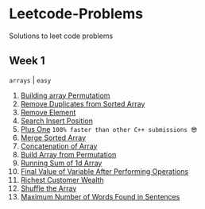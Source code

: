 # Leetcode-Problems
Solutions to leet code problems 

## Week 1 
`arrays` | `easy`


1. [Building array Permutatiom](https://leetcode.com/problems/build-array-from-permutation/)
2. [Remove Duplicates from Sorted Array](https://leetcode.com/problems/remove-duplicates-from-sorted-array/)
3. [Remove Element](https://leetcode.com/problems/remove-element/)
4. [Search Insert Position](https://leetcode.com/problems/search-insert-position/)
5. [Plus One](https://leetcode.com/problems/plus-one/) `100% faster than other C++ submissions 😎`
6. [Merge Sorted Array](https://leetcode.com/problems/merge-sorted-array/)
7. [Concatenation of Array](https://leetcode.com/problems/concatenation-of-array/)
8. [Build Array from Permutation](https://leetcode.com/problems/build-array-from-permutation/)
9. [Running Sum of 1d Array](https://leetcode.com/problems/running-sum-of-1d-array/)
10. [Final Value of Variable After Performing Operations](https://leetcode.com/problems/final-value-of-variable-after-performing-operations/)
11. [Richest Customer Wealth](https://leetcode.com/problems/richest-customer-wealth/)
12. [Shuffle the Array](https://leetcode.com/problems/shuffle-the-array/)
13. [Maximum Number of Words Found in Sentences](https://leetcode.com/problems/maximum-number-of-words-found-in-sentences/)